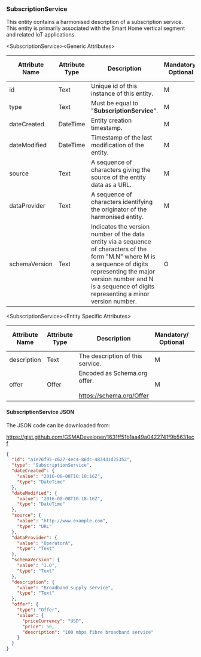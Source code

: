 ### SubscriptionService

This entity contains a harmonised description of a subscription service. This entity is primarily associated with the Smart Home vertical segment and related IoT applications.

&lt;SubscriptionService&gt;&lt;Generic Attributes&gt;

| Attribute Name | Attribute Type | Description                                                                                                                                                                                                                             | Mandatory/ Optional | May be Null |
|----------------|----------------|-----------------------------------------------------------------------------------------------------------------------------------------------------------------------------------------------------------------------------------------|--------------------|-------------|
| id             | Text           | Unique id of this instance of this entity.                                                                                                                                                                                              | M                  | N           |
| type           | Text           | Must be equal to "**SubscriptionService**".                                                                                                                                                                                             | M                  | N           |
| dateCreated    | DateTime       | Entity creation timestamp.                                                                                                                                                                                                              | M                  | N           |
| dateModified   | DateTime       | Timestamp of the last modification of the entity.                                                                                                                                                                                       | M                  | Y           |
| source         | Text           | A sequence of characters giving the source of the entity data as a URL.                                                                                                                                                                 | M                  | Y           |
| dataProvider   | Text           | A sequence of characters identifying the originator of the harmonised entity.                                                                                                                                                           | M                  | Y           |
| schemaVersion  | Text           | Indicates the version number of the data entity via a sequence of characters of the form "M.N" where M is a sequence of digits representing the major version number and N is a sequence of digits representing a minor version number. | O                  | Y           |

&lt;SubscriptionService&gt;&lt;Entity Specific Attributes&gt;

| Attribute Name | Attribute Type | Description                      | Mandatory/ Optional | May be Null |
|----------------|----------------|----------------------------------|--------------------|-------------|
| description    | Text           | The description of this service. | M                  | N           |
| offer          | Offer          | Encoded as Schema.org offer.     <br><br><https://schema.org/Offer>        | M                  | Y           |

#### SubscriptionService JSON

The JSON code can be downloaded from:

<https://gist.github.com/GSMADeveloper/1631ff51b1aa49a0422741f9b5631ecf>
```json
{
  "id": "a1e76f95-c627-4ec4-86dc-483431d25352",
  "type": "SubscriptionService",
  "dateCreated": {
    "value": "2016-08-08T10:18:16Z",
    "type": "DateTime"
  },
  "dateModified": {
    "value": "2016-08-08T10:18:16Z",
    "type": "DateTime"
  },
  "source": {
    "value": "http://www.example.com",
    "type": "URL"
  },
  "dataProvider": {
    "value": "OperatorA",
    "type": "Text"
  },
  "schemaVersion": {
    "value": "1.0",
    "type": "Text"
  },
  "description": {
    "value": "Broadband supply service",
    "type": "Text"
  },
  "offer": {
    "type": "Offer",
    "value": {
      "priceCurrency": "USD",
      "price": 50,
      "description": "100 mbps fibre broadband service"
    }
  }
}
```
